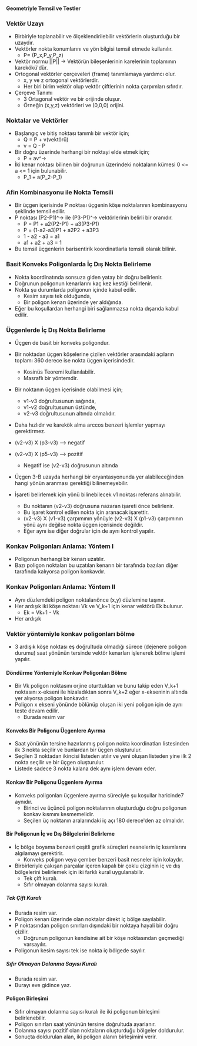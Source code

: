#### Geometriyle Temsil ve Testler

### Vektör Uzayı 
- Birbiriyle toplanabilir ve ölçeklendirilebilir vektörlerin oluşturduğu bir uzaydır.
- Vektörler nokta konumlarını ve yön bilgisi temsil etmede kullanılır.
	- P= (P_x,P_y,P_z)
- Vektör normu ||P|| -> Vektörün bileşenlerinin karelerinin toplamının karekökü'dür.
- Ortogonal vektörler çerçeveleri (frame) tanımlamaya yardımcı olur.
	- x, y ve z ortogonal vektörlerdir.
	- Her biri birim vektör olup vektör çiftlerinin nokta çarpımları sıfırdır.
- Çerçeve Tanımı
	- 3 Ortagonal vektör ve bir orijinde oluşur.
	- Örneğin (x,y,z) vektörleri ve (0,0,0) orijini.

### Noktalar ve Vektörler
- Başlangıç ve bitiş noktası tanımlı bir vektör için;
	- Q = P + v(vektörü)
	- v = Q - P
- Bir doğru üzerinde herhangi bir noktayi elde etmek için;
	- P + av^->
- İki kenar noktası bilinen bir doğrunun üzerindeki noktaların kümesi 0 <= a <= 1 için bulunabilir.
	- P_1 + a(P_2-P_1)

### Afin Kombinasyonu ile Nokta Temsili
- Bir üçgen içerisinde P noktası üçgenin köşe noktalarının kombinasyonu şeklinde temsil edilir.
- P noktası (P2-P1)^-> ile (P3-P1)^-> vektörlerinin belirli bir oranıdır.
	- P = P1 + a2(P2-P1) + a3(P3-P1)
	- P = (1-a2-a3)P1 + a2P2 + a3P3
	- 1 - a2 - a3 = a1
	- a1 + a2 + a3 = 1
- Bu temsil üçgenlerin barisentirik koordinatlarla temsili olarak bilinir.

### Basit Konveks Poligonlarda İç Dış Nokta Belirleme 
- Nokta koordinatında sonsuza giden yatay bir doğru belirlenir.
- Doğrunun poligonun kenarlarını kaç kez kestiği belirlenir.
- Nokta şu durumlarda poligonun içinde kabul edilir.
	- Kesim sayısı tek olduğunda,
	- Bir poligon kenarı üzerinde yer aldığında.
- Eğer bu koşullardan herhangi biri sağlanmazsa nokta dışarıda kabul edilir.

### Üçgenlerde İç Dış Nokta Belirleme
- Üçgen de basit bir konveks poligondur.
- Bir noktadan üçgen köşelerine çizilen vektörler arasındaki açıların toplamı 360 derece ise nokta üçgen içerisindedir.
	- Kosinüs Teoremi kullanılabilir.
	- Masraflı bir yöntemdir.
	
- Bir noktanın üçgen içerisinde olabilmesi için;
	- v1-v3 doğrultusunun sağında,
	- v1-v2 doğrultusunun üstünde,
	- v2-v3 doğrultusunun altında olmalıdır.
- Daha hızlıdır ve karekök alma arccos benzeri işlemler yapmayı gerektirmez.

- (v2-v3) X (p3-v3) --> negatif
- (v2-v3) X (p5-v3) --> pozitif
	- Negatif ise (v2-v3) doğrusunun altında

- Üçgen 3-B uzayda herhangi bir oryantasyonunda yer alabileceğinden hangi yönün aranması gerektiği bilinemeyebilir.
- İşareti belirlemek için yönü bilinebilecek v1 noktası referans alınabilir.
	- Bu noktanın (v2-v3) doğrusuna nazaran işareti önce belirlenir.
	- Bu işaret kontrol edilen nokta için aranacak işarettir.
	- (v2-v3) X (v1-v3) çarpımının yönüyle (v2-v3) X (p1-v3) çarpımının yönü aynı değilse nokta üçgen içerisinde değildir.
	- Eğer aynı ise diğer doğrular için de aynı kontrol yapılır.

### Konkav Poligonları Anlama: Yöntem I
- Poligonun herhangi bir kenarı uzatılır.
- Bazı poligon noktaları bu uzatılan kenarın bir tarafında bazıları diğer tarafında kalıyorsa poligon konkavdır.

### Konkav Poligonları Anlama: Yöntem II
- Aynı düzlemdeki poligon noktalarıönce (x,y) düzlemine taşınır.
- Her ardışık iki köşe noktası Vk ve V_k+1 için kenar vektörü Ek bulunur.
	- Ek = Vk+1 - Vk
- Her ardışık 

### Vektör yöntemiyle konkav poligonları bölme
- 3 ardışık köşe noktası eş doğrultuda olmadığı sürece (dejenere poligon durumu) saat yönünün tersinde vektör kenarları işlenerek
bölme işlemi yapılır.

#### Döndürme Yöntemiyle Konkav Poligonları Bölme
- Bir Vk poligon noktasını orjine oturttuktan ve bunu takip eden V_k+1
noktasını x-ekseni ile hizaladıktan sonra V_k+2 eğer x-ekseninin altında
yer alıyorsa poligon konkavdır.
- Poligon x ekseni yönünde bölünüp oluşan iki yeni poligon için de aynı
teste devam edilir.
	- Burada resim var 

#### Konveks Bir Poligonu Üçgenlere Ayırma
- Saat yönünün tersine hazırlanmış poligon nokta koordinatları listesinden
ilk 3 nokta seçilir ve bunlardan bir üçgen oluşturulur.
- Seçilen 3 noktadan ikincisi listeden atılır ve yeni oluşan listeden
yine ilk 2 nokta seçilir ve bir üçgen oluşturulur.
- Listede sadece 3 nokta kalana dek aynı işlem devam eder.

#### Konkav Bir Poligonu Üçgenlere Ayırma
- Konveks poligonları üçgenlere ayırma süreciyle şu koşullar haricinde7
aynıdır.
	- Birinci ve üçüncü poligon noktalarının oluşturduğu doğru poligonun
	konkav kısmını kesmemelidir.
	- Seçilen üç noktanın aralarındaki iç açı 180 derece'den az olmalıdır.

#### Bir Poligonun İç ve Dış Bölgelerini Belirleme
- İç bölge boyama benzeri çeşitli grafik süreçleri nesnelerin iç kısımlarını
algılamayı gerektirir.
	- Konveks poligon veya çember benzeri basit nesneler için kolaydır.
- Birbirleriyle çakışan parçalar içeren kapalı bir çoklu çizginin iç ve 
dış bölgelerini belirlemek için iki farklı kural uygulanabilir.
	- Tek çift kuralı.
	- Sıfır olmayan dolanma sayısı kuralı.

##### Tek Çift Kuralı
- Burada resim var.
- Poligon kenarı üzerinde olan noktalar direkt iç bölge sayılabilir.
- P noktasından poligon sınırları dışındaki bir noktaya hayali bir doğru
çizilir.
	- Doğrunun poligonun kendisine ait bir köşe noktasından geçmediği
	varsayılır.
- Poligonun kesim sayısı tek ise nokta iç bölgede sayılır.

##### Sıfır Olmayan Dolanma Sayısı Kuralı 
- Burada resim var.
- Burayı eve gidince yaz.

#### Poligon Birleşimi
- Sıfır olmayan dolanma sayısı kuralı ile iki poligonun birleşimi belirlenebilir.
- Poligon sınırları saat yönünün tersine doğrultuda ayarlanır.
- Dolanma sayısı pozitif olan noktaların oluşturduğu bölgeler doldurulur.
- Sonuçta doldurulan alan, iki poligon alanın birleşimini verir.





